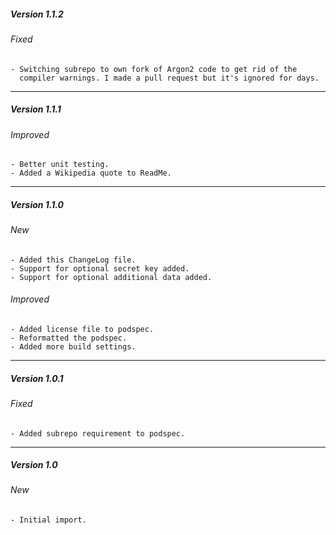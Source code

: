 ##### Version 1.1.2
###### Fixed
	- Switching subrepo to own fork of Argon2 code to get rid of the
	  compiler warnings. I made a pull request but it's ignored for days.

-------------------------------------------------------------------------------

##### Version 1.1.1
###### Improved
	- Better unit testing.
	- Added a Wikipedia quote to ReadMe.

-------------------------------------------------------------------------------

##### Version 1.1.0
###### New
	- Added this ChangeLog file.
	- Support for optional secret key added.
	- Support for optional additional data added.
###### Improved
	- Added license file to podspec.
	- Reformatted the podspec.
	- Added more build settings.

-------------------------------------------------------------------------------

##### Version 1.0.1
###### Fixed
	- Added subrepo requirement to podspec.

-------------------------------------------------------------------------------

##### Version 1.0
###### New
	- Initial import.
